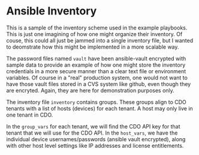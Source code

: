 # Ansible Inventory
This is a sample of the inventory scheme used in the example playbooks. This is just one imagining of how one might organize their inventory. Of couse, this could all just be jammed into a single inventory file, but I wanted to deomstrate how this might be implemented in a more scalable way.

The password files named `vault` have been ansible-vault encrypted with sample data to provide an example of how one might store the inventory credentials in a more secure manner than a clear text file or environment variables. Of course in a "real" production system, one would not want to have those vault files stored in a CVS system like github, even though they are encryted. Again, they are here for demonstration purposes only.

The inventory file `inventory` contains groups. These groups align to CDO tenants with a list of hosts (devices) for each tenant. A host may only live in one tenant in CDO.

In the `group_vars` for each tenant, we will find the CDO API key for that tenant that we will use for the CDO API. In the `host_vars`, we have the individual device usernames/passwords (ansible vault encrypted), along with other host level settings like IP addresses and license entitlements.


